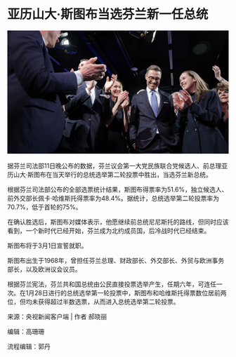 # 亚历山大·斯图布当选芬兰新一任总统

![6f1df481347fcd22cbc8989140a54976.jpg](https://raw.githubusercontent.com/qqhsx/qqnews_image/main/2024/02/12/亚历山大·斯图布当选芬兰新一任总统/6f1df481347fcd22cbc8989140a54976.jpg)

据芬兰司法部11日晚公布的数据，芬兰议会第一大党民族联合党候选人、前总理亚历山大·斯图布在当天举行的总统选举第二轮投票中胜出，当选芬兰新总统。

根据芬兰司法部公布的全部选票统计结果，斯图布得票率为51.6%，独立候选人、前外交部长佩卡·哈维斯托得票率为48.4%。据统计，总统选举第二轮投票率为70.7%，低于首轮的75%。

在确认胜选后，斯图布对媒体表示，他愿继续前总统尼尼斯托的路线，但同时应该看到，一个新时代已经开始，芬兰成为北约成员国，后冷战时代已经结束。

斯图布将于3月1日宣誓就职。

斯图布出生于1968年，曾担任芬兰总理、财政部长、外交部长、外贸与欧洲事务部长，以及欧洲议会议员。

根据芬兰宪法，芬兰共和国总统由公民直接投票选举产生，任期六年，可连任一次。在1月28日进行的总统选举第一轮投票中，斯图布和哈维斯托得票数位居前两位，但均未获得超过半数选票，从而进入总统选举第二轮投票。

来源：央视新闻客户端 | 作者 郝晓丽

编辑：高珊珊

流程编辑：郭丹

